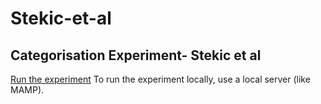 # Stekic-et-al
## Categorisation Experiment- Stekic et al

[Run the experiment](http://languageevolution.com/stekic/)
To run the experiment locally, use a local server (like MAMP).
